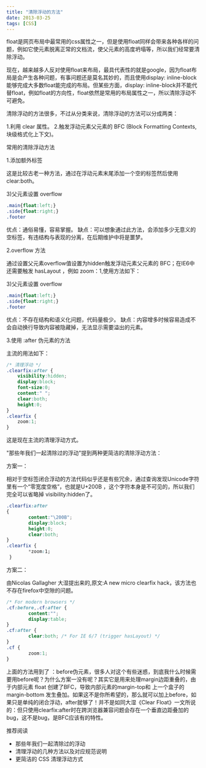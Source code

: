 ```yaml
---
title: "清除浮动的方法"
date: 2013-03-25
tags: [CSS]
---
```


float是网页布局中最常用的css属性之一，但是使用float同样会带来各种各样的问题，例如它使元素脱离正常的文档流，使父元素的高度坍塌等，所以我们经常要清除浮动。

<!-- more -->

现在，越来越多人反对使用float来布局，最具代表性的就是google，因为float布局是会产生各种问题，有事问题还是莫名其妙的，而且使用display: inline-block能够完成大多数float能完成的布局。但某些方面，display: inline-block并不能代替float，例如float的方向性，float依然是常用的布局属性之一，所以清除浮动不可避免。

清除浮动的方法很多，不过从分类来说，清除浮动的方法可以分成两类：

1.利用 clear 属性。
2.触发浮动元素父元素的 BFC (Block Formatting Contexts, 块级格式化上下文)。

常用的清除浮动方法

1.添加额外标签

这是比较古老一种方法，通过在浮动元素末尾添加一个空的标签然后使用clear:both。

3)父元素设置 overflow

``` css
.main{float:left;}
.side{float:right;}
.footer
```

优点：通俗易懂，容易掌握。
缺点：可以想象通过此方法，会添加多少无意义的空标签，有违结构与表现的分离，在后期维护中将是噩梦。

2.overflow 方法

通过设置父元素overflow值设置为hidden触发浮动元素父元素的 BFC；在IE6中还需要触发 hasLayout ，例如 zoom：1,使用方法如下：

3)父元素设置 overflow

``` css
.main{float:left;}
.side{float:right;}
.footer
```
优点：不存在结构和语义化问题，代码量极少。
缺点：内容增多时候容易造成不会自动换行导致内容被隐藏掉，无法显示需要溢出的元素。

3.使用 :after 伪元素的方法

主流的用法如下：

``` css
/* 清理浮动 */
.clearfix:after {
    visibility:hidden;
    display:block;
    font-size:0;
    content:" ";
    clear:both;
    height:0;
}
.clearfix {
    zoom:1;
}
```

这是现在主流的清理浮动方式。

"那些年我们一起清除过的浮动"提到两种更简洁的清除浮动方法：

方案一：

相对于空标签闭合浮动的方法代码似乎还是有些冗余，通过查询发现Unicode字符里有一个“零宽度空格”，也就是U+200B ，这个字符本身是不可见的，所以我们完全可以省略掉 visibility:hidden了。

``` css
.clearfix:after 
{
        content:"\200B";
        display:block;
        height:0;
        clear:both; 
}
.clearfix {
        *zoom:1;
 }
```

方案二：

由Nicolas Gallagher 大湿提出来的,原文:A new micro clearfix hack，该方法也不存在firefox中空隙的问题。

``` css
/* For modern browsers */
.cf:before,.cf:after {
        content:"";
        display:table;
}
.cf:after { 
        clear:both; /* For IE 6/7 (trigger hasLayout) */
}
.cf {
        zoom:1; 
}
```

上面的方法用到了  ：before伪元素，很多人对这个有些迷惑，到底我什么时候需要用before呢？为什么方案一没有呢？其实它是用来处理margin边距重叠的，由于内部元素 float 创建了BFC，导致内部元素的margin-top和 上一个盒子的margin-bottom 发生叠加。如果这不是你所希望的，那么就可以加上before，如果只是单纯的闭合浮动，after就够了！并不是如同大湿《Clear Float》一文所说的：但只使用clearfix:after时在跨浏览器兼容问题会存在一个垂直边距叠加的bug，这不是bug，是BFC应该有的特性。

推荐阅读

- 那些年我们一起清除过的浮动
- 清理浮动的几种方法以及对应规范说明
- 更简洁的 CSS 清理浮动方式


